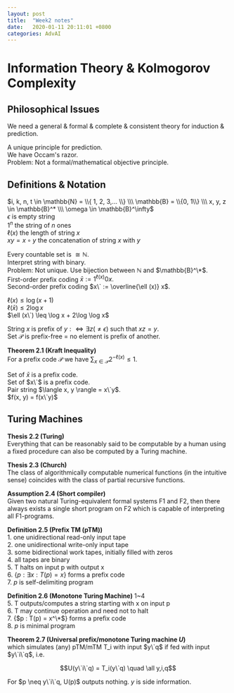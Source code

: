 ```yaml
---
layout: post
title:  "Week2 notes"
date:   2020-01-11 20:11:01 +0800
categories: AdvAI
---
```


# Information Theory & Kolmogorov Complexity  

## Philosophical Issues  
We need a general & formal & complete & consistent theory for induction & prediction.  

A unique principle for prediction.  
We have Occam's razor.  
Problem: Not a formal/mathematical objective principle.  

## Definitions & Notation  
$i, k, n, t \in \mathbb{N} = \\{ 1, 2, 3,... \\} \\\ \mathbb{B} = \\{0, 1\\} \\\ x, y, z \in \mathbb{B}^* \\\ \omega \in \mathbb{B}^\infty$  
$\epsilon$ is empty string  
$1^n$ the string of $n$ ones  
$\ell (x)$ the length of string $x$  
$xy = x \circ y$ the concatenation of string $x$ with $y$  

Every countable set is $\cong \mathbb{N}$.  
Interpret string with binary.  
Problem: Not unique.
Use bijection between $\mathbb{N}$ and $\mathbb{B}^\*$.  
First-order prefix coding $\bar{x} := 1^{\ell (x)}0x.$  
Second-order prefix coding $x\` := \overline{\ell (x)} x$.

$\ell (x) \leq \log (x + 1)$  
$\ell (\bar{x}) \leq 2\log x$  
$\ell (x\`) \leq \log x + 2\log \log x$

String $x$ is prefix of $y :\Leftrightarrow \exists z (\neq \epsilon)$ such that $xz = y$.  
Set $\mathcal{P}$ is prefix-free = no element is prefix of another.

**Theorem 2.1 (Kraft Inequality)**  
For a prefix code $\mathcal{P}$ we have $\sum_{x \in \mathcal{P}}2^{-\ell (x)} \leq 1$.  

Set of $\bar{x}$ is a prefix code.  
Set of $x\`$ is a prefix code.  
Pair string $\langle x, y \rangle = x\`y$.  
$f(x, y) = f(x\`y)$  

## Turing Machines  
**Thesis 2.2 (Turing)**  
Everything that can be reasonably said to be computable by a human using a fixed procedure can also be computed by a Turing machine.  

**Thesis 2.3 (Church)**  
The class of algorithmically computable numerical functions (in the intuitive sense) coincides with the class of partial recursive functions.  

**Assumption 2.4 (Short compiler)**  
Given two natural Turing-equivalent formal systems F1 and F2, then there always exists a single short program on F2 which is capable of interpreting all F1-programs.  

**Definition 2.5 (Prefix TM (pTM))**  
	1. one unidirectional read-only input tape  
	2. one unidirectional write-only input tape  
	3. some bidirectional work tapes, initially filled with zeros  
	4. all tapes are binary  
	5. T halts on input p with output x  
	6. {$p : \exists x: T(p) = x$} forms a prefix code  
	7. $p$ is self-delimiting program  

**Definition 2.6 (Monotone Turing Machine)**
	1\~4  
	5. T outputs/computes a string starting with x on input p  
	6. T may continue operation and need not to halt  
	7. {$p : T(p) = x^\*$} forms a prefix code  
	8. $p$ is minimal program  

**Theorem 2.7 (Universal prefix/monotone Turing machine $U$)**  
which simulates (any) pTM/mTM T_i with input $y\`q$ if fed with input $y\`i\`q$, i.e.  

$$U(y\`i\`q) = T_i(y\`q) \quad \all y,i,q$$  

For $p \neq y\`i\`q, U(p)$ outputs nothing. $y$ is side information.  